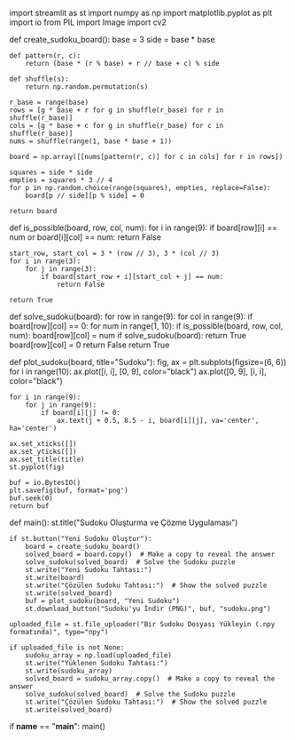 import streamlit as st
import numpy as np
import matplotlib.pyplot as plt
import io
from PIL import Image
import cv2

def create_sudoku_board():
    base = 3
    side = base * base

    def pattern(r, c):
        return (base * (r % base) + r // base + c) % side

    def shuffle(s):
        return np.random.permutation(s)

    r_base = range(base)
    rows = [g * base + r for g in shuffle(r_base) for r in shuffle(r_base)]
    cols = [g * base + c for g in shuffle(r_base) for c in shuffle(r_base)]
    nums = shuffle(range(1, base * base + 1))

    board = np.array([[nums[pattern(r, c)] for c in cols] for r in rows])

    squares = side * side
    empties = squares * 3 // 4
    for p in np.random.choice(range(squares), empties, replace=False):
        board[p // side][p % side] = 0

    return board

def is_possible(board, row, col, num):
    for i in range(9):
        if board[row][i] == num or board[i][col] == num:
            return False

    start_row, start_col = 3 * (row // 3), 3 * (col // 3)
    for i in range(3):
        for j in range(3):
            if board[start_row + i][start_col + j] == num:
                return False

    return True

def solve_sudoku(board):
    for row in range(9):
        for col in range(9):
            if board[row][col] == 0:
                for num in range(1, 10):
                    if is_possible(board, row, col, num):
                        board[row][col] = num
                        if solve_sudoku(board):
                            return True
                        board[row][col] = 0
                return False
    return True

def plot_sudoku(board, title="Sudoku"):
    fig, ax = plt.subplots(figsize=(6, 6))
    for i in range(10):
        ax.plot([i, i], [0, 9], color="black")
        ax.plot([0, 9], [i, i], color="black")

    for i in range(9):
        for j in range(9):
            if board[i][j] != 0:
                ax.text(j + 0.5, 8.5 - i, board[i][j], va='center', ha='center')

    ax.set_xticks([])
    ax.set_yticks([])
    ax.set_title(title)
    st.pyplot(fig)

    buf = io.BytesIO()
    plt.savefig(buf, format='png')
    buf.seek(0)
    return buf

def main():
    st.title("Sudoku Oluşturma ve Çözme Uygulaması")

    if st.button("Yeni Sudoku Oluştur"):
        board = create_sudoku_board()
        solved_board = board.copy()  # Make a copy to reveal the answer
        solve_sudoku(solved_board)  # Solve the Sudoku puzzle
        st.write("Yeni Sudoku Tahtası:")
        st.write(board)
        st.write("Çözülen Sudoku Tahtası:")  # Show the solved puzzle
        st.write(solved_board)
        buf = plot_sudoku(board, "Yeni Sudoku")
        st.download_button("Sudoku'yu İndir (PNG)", buf, "sudoku.png")

    uploaded_file = st.file_uploader("Bir Sudoku Dosyası Yükleyin (.npy formatında)", type="npy")

    if uploaded_file is not None:
        sudoku_array = np.load(uploaded_file)
        st.write("Yüklenen Sudoku Tahtası:")
        st.write(sudoku_array)
        solved_board = sudoku_array.copy()  # Make a copy to reveal the answer
        solve_sudoku(solved_board)  # Solve the Sudoku puzzle
        st.write("Çözülen Sudoku Tahtası:")  # Show the solved puzzle
        st.write(solved_board)

if __name__ == "__main__":
    main()
